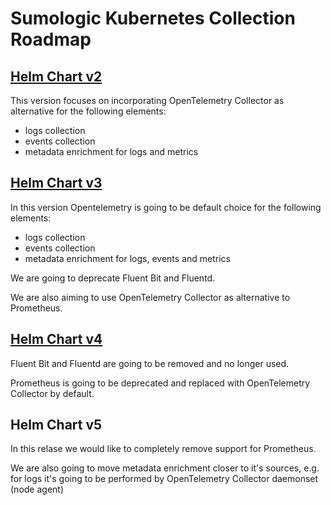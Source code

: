 # Sumologic Kubernetes Collection Roadmap

## [Helm Chart v2][v2]

This version focuses on incorporating OpenTelemetry Collector as alternative for the following elements:

- logs collection
- events collection
- metadata enrichment for logs and metrics

## [Helm Chart v3][v3]

In this version Opentelemetry is going to be default choice for the following elements:

- logs collection
- events collection
- metadata enrichment for logs, events and metrics

We are going to deprecate Fluent Bit and Fluentd.

We are also aiming to use OpenTelemetry Collector as alternative to Prometheus.

## [Helm Chart v4][v4]

Fluent Bit and Fluentd are going to be removed and no longer used.

Prometheus is going to be deprecated and replaced with OpenTelemetry Collector by default.

## Helm Chart v5

In this relase we would like to completely remove support for Prometheus.

We are also going to move metadata enrichment closer to it's sources, e.g. for logs it's going to be performed by OpenTelemetry Collector
daemonset (node agent)

[v2]: https://github.com/SumoLogic/sumologic-kubernetes-collection/tree/release-v2
[v3]: https://github.com/SumoLogic/sumologic-kubernetes-collection/tree/release-v3
[v4]: https://github.com/SumoLogic/sumologic-kubernetes-collection/tree/main
